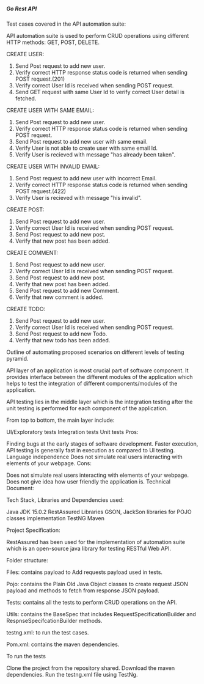 ##### Go Rest API #####

Test cases covered in the API automation suite:

API automation suite is used to perform CRUD operations using different HTTP methods: GET, POST, DELETE.

CREATE USER:
1. Send Post request to add new user.
2. Verify correct HTTP response status code is returned when sending POST request.(201)
3. Verify correct User Id is received when sending POST request.
4. Send GET request with same User Id to verify correct User detail is fetched.

CREATE USER WITH SAME EMAIL:
1. Send Post request to add new user.
2. Verify correct HTTP response status code is returned when sending POST request.
3. Send Post request to add new user with same email.
3. Verify User is not able to create user with same email Id.
4. Verify User is recieved with message "has already been taken".

CREATE USER WITH INVALID EMAIL:
1. Send Post request to add new user with incorrect Email.
2. Verify correct HTTP response status code is returned when sending POST request.(422)
3. Verify User is recieved with message "his invalid".

CREATE POST:
1. Send Post request to add new user.
2. Verify correct User Id is received when sending POST request.
3. Send Post request to add new post.
4. Verify that new post has been added.

CREATE COMMENT:
1. Send Post request to add new user.
2. Verify correct User Id is received when sending POST request.
3. Send Post request to add new post.
4. Verify that new post has been added.
5. Send Post request to add new Comment.
6. Verify that new comment is added.

CREATE TODO:
1. Send Post request to add new user.
2. Verify correct User Id is received when sending POST request.
3. Send Post request to add new Todo.
4. Verify that new todo has been added.

Outline of automating proposed scenarios on different levels of testing pyramid.

API layer of an application is most crucial part of software component. It provides interface between the different modules of the application which helps to test the integration of different components/modules of the application.

API testing lies in the middle layer which is the integration testing after the unit testing is performed for each component of the application.

From top to bottom, the main layer include:

UI/Exploratory tests
Integration tests
Unit tests
Pros:

Finding bugs at the early stages of software development.
Faster execution, API testing is generally fast in execution as compared to UI testing.
Language independence
Does not simulate real users interacting with elements of your webpage.
Cons:

Does not simulate real users interacting with elements of your webpage.
Does not give idea how user friendly the application is.
Technical Document:

Tech Stack, Libraries and Dependencies used:

Java JDK 15.0.2
RestAssured Libraries
GSON, JackSon libraries for POJO classes implementation
TestNG
Maven

Project Specification:

RestAssured has been used for the implementation of automation suite which is an open-source java library for testing RESTful Web API.

Folder structure:

Files: contains payload to Add requests payload used in tests.

Pojo: contains the Plain Old Java Object classes to create request JSON payload and methods to fetch from response JSON payload.

Tests: contains all the tests to perform CRUD operations on the API.

Utils: contains the BaseSpec that includes RequestSpecificationBuilder and RespnseSpecifcationBuilder methods.

testng.xml: to run the test cases.

Pom.xml: contains the maven dependencies.

To run the tests

Clone the project from the repository shared.
Download the maven dependencies.
Run the testng.xml file using TestNg.

